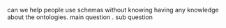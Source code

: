 can we help people use schemas without knowing having any knowledge about the ontologies.
main question
	. sub question
